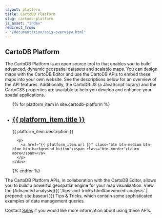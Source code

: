 ```yaml
---
layout: platform
title: CartoDB Platform
slug: cartodb-platform
js_asset: "index"
redirect_from:
- "/documentation/apis-overview.html"
---
```

## CartoDB Platform

The CartoDB Platform is an open source tool to that enables you to build advanced, dynamic geospatial datasets and scalable maps. You can design maps with the CartoDB Editor and use the CartoDB APIs to embed these maps into your own website. See the descriptions below for an overview of the API features. Additionally, the CartoDB.JS (a JavaScript library) and the CartoCSS properties are available to help you develop and enhance your spatial applications.

<ul class="platform-list">
  {% for platform_item in site.cartodb-platform %}
  <li>
    <div class="platform-lst-inner">
      <h2><a href="{{ platform_item.url }}">{{ platform_item.title }}</a></h2>
      <p class="platform-lst-content">{{ platform_item.description }}</p>

      <p>
        <a href="{{ platform_item.url }}" class="btn btn-medium btn-blue btn-background button"><span class="btn-border">Learn more</span></a>
      </p>
    </div>
  </li>
  {% endfor %}
</ul>

The CartoDB Platform APIs, in collaboration with the CartoDB Editor, allows you to build a powerful geospatial engine for your map visualization. View the [Advanced analysis]({{ '/tips-and-tricks.html#advanced-analysis' | prepend: site.baseurl }}) Tips & Tricks, which contain some sophisticated examples of data management queries.

Contact [Sales](mailto:sales@cartodb.com) if you would like more information about using these APIs.
